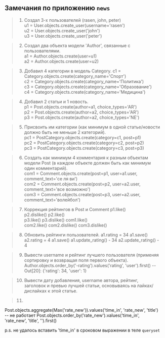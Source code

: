 Замечания по приложению `news`
------------------------------
 
>1. Создал 3-х пользователей (rasen, john, peter)   
u1 = User.objects.create_user(username='rasen')      
u2 = User.objects.create_user('john')        
u3 = User.objects.create_user('peter')

>2. Создал два объекта модели 'Author', связанные с пользователями.  
a1 = Author.objects.create(user=u1)   
a2 = Author.objects.create(user=u2) 

>3. Добавил 4 категории в модель Category.
c1 = Category.objects.create(category_name='Спорт')  
c2 = Category.objects.create(category_name='Политика')  
c3 = Category.objects.create(category_name='Образование')   
c4 = Category.objects.create(category_name='Медицина')    
 
>4. Добавил 2 статьи и 1 новость.   
p1 = Post.objects.create(author=a1, choice_types='AR')  
p2 = Post.objects.create(author=a2, choice_types='AR')  
p3 = Post.objects.create(author=a2, choice_types='NE') 

>5. Присвоить им категории (как минимум в одной 
статье/новости должно быть не меньше 2 категорий).   
pc1 = PostCategory.objects.create(category=c1, post=p1)  
pc2 = PostCategory.objects.create(category=c2, post=p2)  
pc3 = PostCategory.objects.create(category=c3, post=p3)     

>6. Создать как минимум 4 комментария к разным объектам  
модели Post (в каждом объекте должен быть как минимум один комментарий).     
com1 = Comment.objects.create(post=p1, user=a1.user, comment_text='се ля ви')  
com2 = Comment.objects.create(post=p2, user=a2.user, comment_text='все возможно')  
com3 = Comment.objects.create(post=p3, user=a2.user, comment_text='волейбол')  
 
>7. Коррекция рейтингов в Post и Comment 
p1.like()  
p2.dislike() 
p2.like()  
p3.like() 
p3.dislike()
com1.like()  
com2.like()
com2.dislike()
com3.dislike()

>8. Обновить рейтинги пользователей.
a1.rating = 34 a1.save()
a2.rating = 4 a1.save()
a1.update_rating() - 34
a2.update_rating() - 4

>9. Вывести username и рейтинг лучшего пользователя (применяя сортировку и возвращая поля первого объекта).
Author.objects.order_by('-rating').values('rating', 'user').first()
-- Out[20]: {'rating': 34, 'user': 1}



>10. Вывести дату добавления, username автора, рейтинг, заголовок и превью лучшей статьи, 
основываясь на лайках/дислайках к этой статье.



>11. 
Post.objects.aggregate(Max('rate_new')).values('time_in', 'rate_new', 'title') -- не работает
Post.objects.order_by('rate_new').values('time_in', 'rate_new', 'title', '').first()

 
p.s. не удалось вставить 'time_in' в сроковом выражении в теле `queryset`



